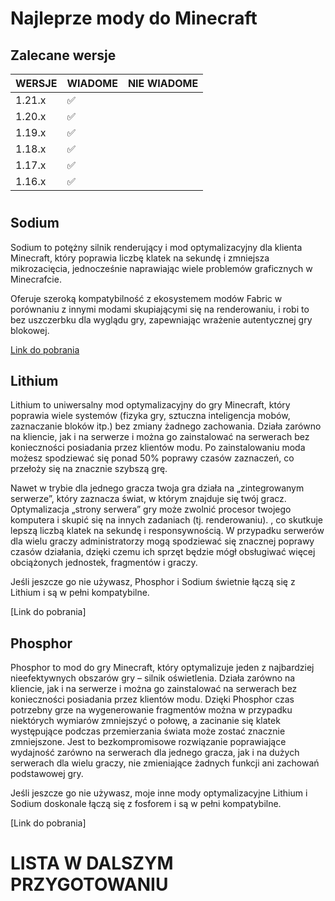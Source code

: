# Najleprze mody do Minecraft 

## Zalecane wersje 
WERSJE | WIADOME | NIE WIADOME
--- | --- | ---
1.21.x | ✅ |
1.20.x | ✅ |
1.19.x | ✅ |
1.18.x | ✅ |
1.17.x | ✅ |
1.16.x | ✅ |

#

## Sodium 

Sodium to potężny silnik renderujący i mod optymalizacyjny dla klienta Minecraft, który poprawia liczbę klatek na sekundę i zmniejsza mikrozacięcia, jednocześnie naprawiając wiele problemów graficznych w Minecrafcie.

Oferuje szeroką kompatybilność z ekosystemem modów Fabric w porównaniu z innymi modami skupiającymi się na renderowaniu, i robi to bez uszczerbku dla wyglądu gry, zapewniając wrażenie autentycznej gry blokowej. 

[Link do pobrania](https://www.curseforge.com/minecraft/mc-mods/sodium/files/all?page=1&pageSize=20)

## Lithium 

Lithium to uniwersalny mod optymalizacyjny do gry Minecraft, który poprawia wiele systemów (fizyka gry, sztuczna inteligencja mobów, zaznaczanie bloków itp.) bez zmiany żadnego zachowania. Działa zarówno na kliencie, jak i na serwerze i można go zainstalować na serwerach bez konieczności posiadania przez klientów modu. Po zainstalowaniu moda możesz spodziewać się ponad 50% poprawy czasów zaznaczeń, co przełoży się na znacznie szybszą grę.

Nawet w trybie dla jednego gracza twoja gra działa na „zintegrowanym serwerze”, który zaznacza świat, w którym znajduje się twój gracz. Optymalizacja „strony serwera” gry może zwolnić procesor twojego komputera i skupić się na innych zadaniach (tj. renderowaniu). , co skutkuje lepszą liczbą klatek na sekundę i responsywnością. W przypadku serwerów dla wielu graczy administratorzy mogą spodziewać się znacznej poprawy czasów działania, dzięki czemu ich sprzęt będzie mógł obsługiwać więcej obciążonych jednostek, fragmentów i graczy.

Jeśli jeszcze go nie używasz, Phosphor i Sodium  świetnie łączą się z Lithium i są w pełni kompatybilne. 

[Link do pobrania]

## Phosphor

Phosphor to mod do gry Minecraft, który optymalizuje jeden z najbardziej nieefektywnych obszarów gry – silnik oświetlenia. Działa zarówno na kliencie, jak i na serwerze i można go zainstalować na serwerach bez konieczności posiadania przez klientów modu. Dzięki Phosphor czas potrzebny grze na wygenerowanie fragmentów można w przypadku niektórych wymiarów zmniejszyć o połowę, a zacinanie się klatek występujące podczas przemierzania świata może zostać znacznie zmniejszone. Jest to bezkompromisowe rozwiązanie poprawiające wydajność zarówno na serwerach dla jednego gracza, jak i na dużych serwerach dla wielu graczy, nie zmieniające żadnych funkcji ani zachowań podstawowej gry.

Jeśli jeszcze go nie używasz, moje inne mody optymalizacyjne Lithium i Sodium doskonale łączą się z fosforem i są w pełni kompatybilne.

[Link do pobrania]


# LISTA W DALSZYM PRZYGOTOWANIU
